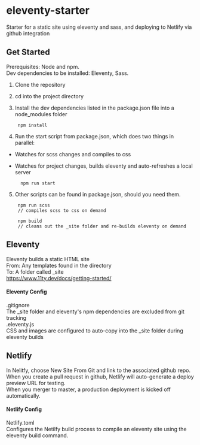# eleventy-starter
Starter for a static site using eleventy and sass, and deploying to Netlify via github integration

## Get Started
Prerequisites: Node and npm.  
Dev dependencies to be installed: Eleventy, Sass.

1. Clone the repository  
2. cd into the project directory  
3. Install the dev dependencies listed in the package.json file into a node_modules folder
        
        npm install

4. Run the start script from package.json, which does two things in parallel:  
- Watches for scss changes and compiles to css
- Watches for project changes, builds eleventy and auto-refreshes a local server  

        npm run start
    
5. Other scripts can be found in package.json, should you need them.  

        npm run scss 
        // compiles scss to css on demand
        
        npm build
        // cleans out the _site folder and re-builds eleventy on demand
        

## Eleventy
Eleventy builds a static HTML site  
From: Any templates found in the directory  
To: A folder called _site  
https://www.11ty.dev/docs/getting-started/
    
    

#### Eleventy Config  
.gitignore  
The _site folder and eleventy's npm dependencies are excluded from git tracking  
.eleventy.js  
CSS and images are configured to auto-copy into the _site folder during eleventy builds


## Netlify
In Nelitfy, choose New Site From Git and link to the associated github repo.  
When you create a pull request in github, Netlify will auto-generate a deploy preview URL for testing.   
When you merger to master, a production deployment is kicked off automatically. 

#### Netlify Config
Netlify.toml   
Configures the Netilfy build process to compile an eleventy site using the eleventy build command.
